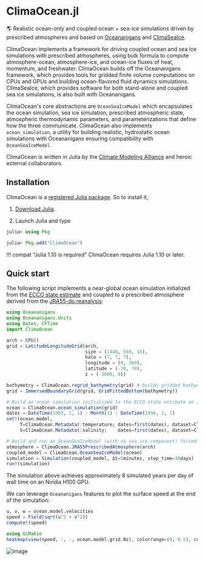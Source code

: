 # ClimaOcean.jl

🌎 Realistic ocean-only and coupled ocean + sea-ice simulations driven by prescribed atmospheres and based on [Oceananigans](https://github.com/CliMA/Oceananigans.jl) and [ClimaSeaIce](https://github.com/CliMA/ClimaSeaIce.jl).

ClimaOcean implements a framework for driving coupled ocean and sea ice simulations with prescribed atmospheres, using bulk formula to compute atmosphere-ocean, atmosphere-ice, and ocean-ice fluxes of heat, momentum, and freshwater. ClimaOcean builds off the Oceananigans framework, which provides tools for gridded finite volume computations on CPUs and GPUs and building ocean-flavored fluid dynamics simulations. ClimaSeaIce, which provides software for both stand-alone and coupled sea ice simulations, is also built with Oceananigans.

ClimaOcean's core abstractions are `OceanSeaIceModel` which encapsulates the ocean simulation, sea ice simulation, prescribed atmospheric state, atmospheric thermodynamic parameters, and parameterizations that define how the three communicate. ClimaOcean also implements `ocean_simulation`, a utility for building realistic, hydrostatic ocean simulations with Oceananigans ensuring compatibility with `OceanSeaIceModel`.

ClimaOcean is written in Julia by the [Climate Modeling Alliance](https://clima.caltech.edu)
and heroic external collaborators.

## Installation

ClimaOcean is a [registered Julia package](https://julialang.org/packages/). So to install it,

1. [Download Julia](https://julialang.org/downloads/).

2. Launch Julia and type

```julia
julia> using Pkg

julia> Pkg.add("ClimaOcean")
```

!!! compat "Julia 1.10 is required"
    ClimaOcean requires Julia 1.10 or later.

## Quick start

The following script implements a near-global ocean simulation initialized from the [ECCO state estimate](https://gmd.copernicus.org/articles/8/3071/2015/) and coupled to a prescribed atmosphere derived from the [JRA55-do reanalysis](https://www.sciencedirect.com/science/article/pii/S146350031830235X):

```julia
using Oceananigans
using Oceananigans.Units
using Dates, CFTime
import ClimaOcean

arch = CPU()
grid = LatitudeLongitudeGrid(arch,
                             size = (1440, 560, 10),
                             halo = (7, 7, 7),
                             longitude = (0, 360),
                             latitude = (-70, 70),
                             z = (-3000, 0))

bathymetry = ClimaOcean.regrid_bathymetry(grid) # builds gridded bathymetry based on ETOPO1
grid = ImmersedBoundaryGrid(grid, GridFittedBottom(bathymetry))

# Build an ocean simulation initialized to the ECCO state estimate on Jan 1, 1993
ocean = ClimaOcean.ocean_simulation(grid)
dates = DateTime(1993, 1, 1) : Month(1) : DateTime(1994, 1, 1)
set!(ocean.model,
     T=ClimaOcean.Metadata(:temperature; dates=first(dates), dataset=ClimaOcean.ECCO4Monthly()),
     S=ClimaOcean.Metadata(:salinity;    dates=first(dates), dataset=ClimaOcean.ECCO4Monthly()))

# Build and run an OceanSeaIceModel (with no sea ice component) forced by JRA55 reanalysis
atmosphere = ClimaOcean.JRA55PrescribedAtmosphere(arch)
coupled_model = ClimaOcean.OceanSeaIceModel(ocean)
simulation = Simulation(coupled_model, Δt=5minutes, stop_time=30days)
run!(simulation)
```

The simulation above achieves approximately 8 simulated years per day of wall time on an Nvidia H100 GPU.

We can leverage `Oceananigans` features to plot the surface speed at the end of the simulation:

```julia
u, v, w = ocean.model.velocities
speed = Field(sqrt(u^2 + v^2))
compute!(speed)

using GLMakie
heatmap(view(speed, :, :, ocean.model.grid.Nz), colorrange=(0, 0.5), colormap=:magma, nan_color=:lightgray)
```

![image](https://github.com/user-attachments/assets/4c484b93-38fe-4840-bf7d-63a3a59d29e1)
